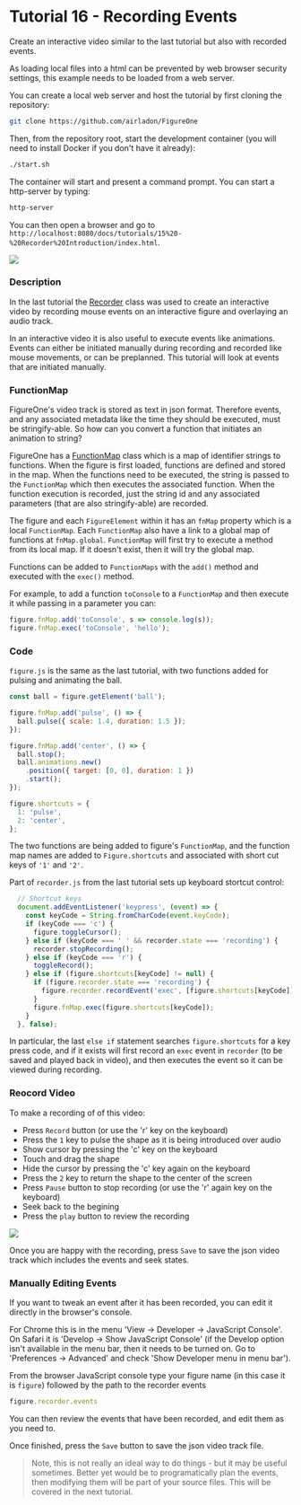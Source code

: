 # Tutorial 16 - Recording Events

Create an interactive video similar to the last tutorial but also with recorded events.

As loading local files into a html can be prevented by web browser security settings, this example needs to be loaded from a web server.

You can create a local web server and host the tutorial by first cloning the repository:

```bash
git clone https://github.com/airladon/FigureOne
```

Then, from the repository root, start the development container (you will need to install Docker if you don't have it already):
```bash
./start.sh
```

The container will start and present a command prompt. You can start a http-server by typing:
```bash
http-server
```

You can then open a browser and go to `http://localhost:8080/docs/tutorials/15%20-%20Recorder%20Introduction/index.html`.

![](example.gif)


### Description

In the last tutorial the [Recorder](https://airladon.github.io/FigureOne/api/#recorder) class was used to create an interactive video by recording mouse events on an interactive figure and overlaying an audio track.

In an interactive video it is also useful to execute events like animations. Events can either be initiated manually during recording and recorded like mouse movements, or can be preplanned. This tutorial will look at events that are initiated manually.

### FunctionMap

FigureOne's video track is stored as text in json format. Therefore events, and any associated metadata like the time they should be executed, must be stringify-able. So how can you convert a function that initiates an animation to string?

FigureOne has a [FunctionMap](https://airladon.github.io/FigureOne/api/#functionmap) class which is a map of identifier strings to functions. When the figure is first loaded, functions are defined and stored in the map. When the functions need to be executed, the string is passed to the `FunctionMap` which then executes the associated function. When the function execution is recorded, just the string id and any associated parameters (that are also stringify-able) are recorded.

The figure and each `FigureElement` within it has an `fnMap` property which is a local `FunctionMap`. Each `FunctionMap` also have a link to a global map of functions at `fnMap.global`. `FunctionMap` will first try to execute a method from its local map. If it doesn't exist, then it will try the global map.

Functions can be added to `FunctionMaps` with the `add()` method and executed with the `exec()` method.

For example, to add a function `toConsole` to a `FunctionMap` and then execute it while passing in a parameter you can:

```js
figure.fnMap.add('toConsole', s => console.log(s));
figure.fnMap.exec('toConsole', 'hello');
```

### Code

`figure.js` is the same as the last tutorial, with two functions added for pulsing and animating the ball.

```js
const ball = figure.getElement('ball');

figure.fnMap.add('pulse', () => {
  ball.pulse({ scale: 1.4, duration: 1.5 });
});

figure.fnMap.add('center', () => {
  ball.stop();
  ball.animations.new()
    .position({ target: [0, 0], duration: 1 })
    .start();
});

figure.shortcuts = {
  1: 'pulse',
  2: 'center',
};
```

The two functions are being added to figure's `FunctionMap`, and the function map names are added to `Figure.shortcuts` and associated with short cut keys of `'1'` and `'2'`.

Part of `recorder.js` from the last tutorial sets up keyboard stortcut control:

```js
  // Shortcut keys
  document.addEventListener('keypress', (event) => {
    const keyCode = String.fromCharCode(event.keyCode);
    if (keyCode === 'c') {
      figure.toggleCursor();
    } else if (keyCode === ' ' && recorder.state === 'recording') {
      recorder.stopRecording();
    } else if (keyCode === 'r') {
      toggleRecord();
    } else if (figure.shortcuts[keyCode] != null) {
      if (figure.recorder.state === 'recording') {
        figure.recorder.recordEvent('exec', [figure.shortcuts[keyCode]]);
      }
      figure.fnMap.exec(figure.shortcuts[keyCode]);
    }
  }, false);
```

In particular, the last `else if` statement searches `figure.shortcuts` for a key press code, and if it exists will first record an `exec` event in `recorder` (to be saved and played back in video), and then executes the event so it can be viewed during recording.

### Reocord Video

To make a recording of of this video:
* Press `Record` button (or use the 'r' key on the keyboard)
* Press the `1` key to pulse the shape as it is being introduced over audio
* Show cursor by pressing the 'c' key on the keyboard
* Touch and drag the shape
* Hide the cursor by pressing the 'c' key again on the keyboard
* Press the `2` key to return the shape to the center of the screen
* Press `Pause` button to stop recording (or use the 'r' again key on the keyboard)
* Seek back to the begining
* Press the `play` button to review the recording

![](./example.gif)

Once you are happy with the recording, press `Save` to save the json video track which includes the events and seek states.
### Manually Editing Events

If you want to tweak an event after it has been recorded, you can edit it directly in the browser's console.

For Chrome this is in the menu 'View -> Developer -> JavaScript Console'. On Safari it is 'Develop -> Show JavaScript Console' (if the Develop option isn't available in the menu bar, then it needs to be turned on. Go to 'Preferences -> Advanced' and check 'Show Developer menu in menu bar').

From the browser JavaScript console type your figure name (in this case it is `figure`) followed by the path to the recorder events

```js
figure.recorder.events
```

You can then review the events that have been recorded, and edit them as you need to.

Once finished, press the `Save` button to save the json video track file.

> Note, this is not really an ideal way to do things - but it may be useful sometimes. Better yet would be to programatically plan the events, then modifying them will be part of your source files. This will be covered in the next tutorial.
